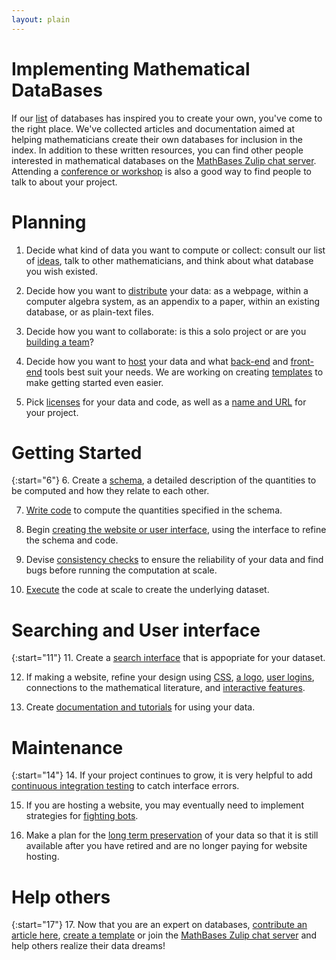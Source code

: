 ```yaml
---
layout: plain
---
```

<h1 class="smallcaps">Implementing Mathematical DataBases</h1>

If our [list](/) of databases has inspired you to create your own, you've come to the right place.  We've collected articles and documentation aimed at helping mathematicians create their own databases for inclusion in the index.  In addition to these written resources, you can find other people interested in mathematical databases on the [MathBases Zulip chat server](https://code4math.zulipchat.com/#narrow/stream/416464-MathBases).  Attending a [conference or workshop](conferences) is also a good way to find people to talk to about your project.

# Planning

1. Decide what kind of data you want to compute or collect: consult our list of [ideas](ideas), talk to other mathematicians, and think about what database you wish existed.

2. Decide how you want to [distribute](a/distribute) your data: as a webpage, within a computer algebra system, as an appendix to a paper, within an existing database, or as plain-text files.

3. Decide how you want to collaborate: is this a solo project or are you [building a team](a/team-building)?

4. Decide how you want to [host](a/hosting) your data and what [back-end](a/backend) and [front-end](a/frontend) tools best suit your needs.  We are working on creating [templates](a/templates) to make getting started even easier.

5. Pick [licenses](a/licenses) for your data and code, as well as a [name and URL](a/name-and-url) for your project.

# Getting Started

{:start="6"}
6. Create a [schema](a/schema), a detailed description of the quantities to be computed and how they relate to each other.

7. [Write code](a/math-coding) to compute the quantities specified in the schema.

8. Begin [creating the website or user interface](a/website-coding), using the interface to refine the schema and code.

9. Devise [consistency checks](a/math-testing) to ensure the reliability of your data and find bugs before running the computation at scale.

10. [Execute](a/computation-at-scale) the code at scale to create the underlying dataset.

# Searching and User interface

{:start="11"}
11. Create a [search interface](a/searching) that is appopriate for your dataset.

12. If making a website, refine your design using [CSS](a/css), [a logo](a/logo), [user logins](a/users), connections to the mathematical literature, and [interactive features](a/interactive).

13. Create [documentation and tutorials](a/documentation) for using your data.

# Maintenance

{:start="14"}
14. If your project continues to grow, it is very helpful to add [continuous integration testing](a/ci-testing) to catch interface errors.

15. If you are hosting a website, you may eventually need to implement strategies for [fighting bots](a/bot-fighting).

16. Make a plan for the [long term preservation](a/archiving) of your data so that it is still available after you have retired and are no longer paying for website hosting.

# Help others

{:start="17"}
17. Now that you are an expert on databases, [contribute an article here](contributing), [create a template](a/templates) or join the [MathBases Zulip chat server](https://code4math.zulipchat.com/#narrow/stream/416464-MathBases) and help others realize their data dreams!

